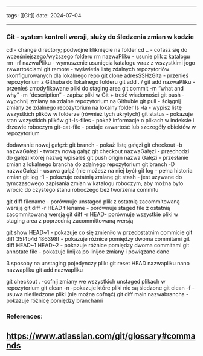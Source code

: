 
--- 
tags: [[Git]]
date: 2024-07-04

---

### Git - system kontroli wersji, służy do śledzenia zmian w kodzie

cd - change directory; podwójne kliknięcie na folder
cd .. - cofasz się do wcześniejszego/wyższego folderu
rm nazwaPliku -  usunie plik z katalogu  
rm -rf nazwaPliku - wymuszenie usunięcia katalogu wraz z wszystkimi jego zawartościami 
git remote - wyświetla listę zdalnych repozytoriów skonfigurowanych dla lokalnego repo 
git clone adresSSHzGita - przenieś repozytorium z Githuba do lokalnego folderu
git add . / git add nazwaPliku - przenieś zmodyfikowane pliki do staging area
git commit -m “what and why” -m “description” - zapisz pliki w Git + treść wiadomości
git push - wypchnij zmiany na zdalne repozytorium na Githubie
git pull - ściągnij zmiany ze zdalnego repozytorium na lokalny folder
ls -la - wypisz listę wszystkich plików w folderze (również tych ukrytych)
git status - pokazuje stan wszystkich plików
git-ls-files - pokaż informacje o plikach w indeksie i drzewie roboczym
git-cat-file - podaje zawartość lub szczegóły obiektów w repozytorium

dodawanie nowej gałęzi:
git branch - pokaż listę gałęzi
git checkout -b nazwaGałęzi - tworzy nową  gałąź
git checkout nazwaGałęzi - przechodzi do gałęzi której nazwę wpisałeś
git push origin nazwa Gałęzi - przesłanie zmian z lokalnego brancha do zdalnego repozytorium
git branch -D nazwaGałęzi - usuwa  gałąź (nie możesz na niej być)
git log - pełna historia zmian
git log -1 - pokazuje ostatnią zmianę
git stash  - jest używane do tymczasowego zapisania zmian w katalogu roboczym, aby można było wrócić do czystego stanu roboczego bez tworzenia commitu


git diff filename - porównuje unstaged plik z ostatnią zacommitowaną wersją
git diff -r HEAD filename - porównuje staged file z ostatnią zacommitowaną wersją
git diff -r HEAD- porównuje wszystkie pliki w staging area z poprzednią zacommittowaną wersją

git show HEAD~1 - pokazuje co się zmieniło w przedostatnim commicie
git diff 35f4b4d 186398f - pokazuje różnice pomiędzy dwoma commitami
git diff HEAD~1 HEAD~2 - pokazuje różnice pomiędzy dwoma commitami
git annotate file - pokazuje linijka po linijce zmiany i powiązane dane

3 sposoby na unstaging pojedynczy plik:
git reset HEAD nazwapliku
nano nazwapliku
git add nazwapliku

git checkout . -cofnij zmiany we wszystkich unstaged plikach w repozytorium
git clean -n -pokazuje które pliki nie są śledzone
git clean -f - usuwa nieśledzone pliki (nie można cofnąć)
git diff main nazwabrancha - pokazuje różnicę pomiędzy branchami
### References:

https://www.atlassian.com/git/glossary#commands
---



